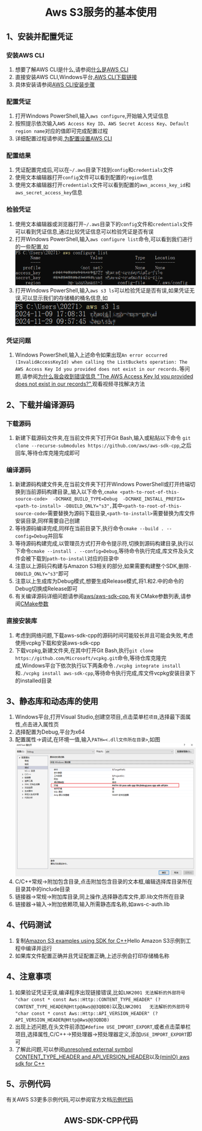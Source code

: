 # <center>Aws S3服务的基本使用

## 1、安装并配置凭证
### 安装AWS CLI
1. 想要了解AWS CLI是什么,请参阅[什么是AWS CLI](https://docs.aws.amazon.com/zh_cn/cli/latest/userguide/cli-chap-welcome.html)
2. 直接安装AWS CLI,Windows平台,[AWS CLI下载链接](https://awscli.amazonaws.com/AWSCLIV2.msi)
3. 具体安装请参阅[AWS CLI安装步骤](https://docs.aws.amazon.com/zh_cn/cli/latest/userguide/getting-started-install.html)

### 配置凭证
1. 打开Windows PowerShell,输入`aws configure`,开始输入凭证信息
2. 按照提示依次输入`AWS Access Key ID`、`AWS Secret Access Key`、`Default region name`对应的值即可完成配置过程
3. 详细配置过程请参阅,[为配置设置AWS CLI](https://docs.aws.amazon.com/zh_cn/cli/latest/userguide/cli-chap-configure.html)
### 配置结果
1. 凭证配置完成后,可以在`~/.aws`目录下找到`config`和`credentials`文件
2. 使用文本编辑器打开`config`文件可以看到配置的`region`信息
3. 使用文本编辑器打开`credentials`文件可以看到配置的`aws_access_key_id`和`aws_secret_access_key`信息
### 检验凭证
1. 使用文本编辑器或浏览器打开`~/.aws`目录下的`config`文件和`credentials`文件可以看到凭证信息,通过比较凭证信息可以检验凭证是否有误
2. 打开Windows PowerShell,输入`aws configure list`命令,可以看到我们进行的一些配置,如![配置图片](https://github.com/guoyuanchao94/images/blob/main/config.png?raw=true)
3. 打开Windows PowerShell,输入`aws s3 ls`可以检验凭证是否有误,如果凭证无误,可以显示我们的存储桶的桶名信息,如![存储桶列表](https://github.com/guoyuanchao94/images/blob/main/bucket.png?raw=true)
### 凭证问题
1. Windows PowerShell,输入上述命令如果出现`An error occurred (InvalidAccessKeyId) when calling the ListBuckets operation: The AWS Access Key Id you provided does not exist in our records.`等问题,请参阅[为什么我会收到错误信息 "The AWS Access Key Id you provided does not exist in our records?"](https://aws.amazon.com/cn/getting-started/faq/access-key-id-doesnt-exist-in-records/),观看视频寻找解决方法
## 2、下载并编译源码
### 下载源码
1. 新建下载源码文件夹,在当前文件夹下打开Git Bash,输入或粘贴以下命令 `git clone --recurse-submodules https://github.com/aws/aws-sdk-cpp`,之后回车,等待仓库克隆完成即可
   
### 编译源码
1. 新建源码构建文件夹,在当前文件夹下打开Windows PowerShell或打开终端切换到当前源码构建目录,,输入以下命令,`cmake <path-to-root-of-this-source-code> 
-DCMAKE_BUILD_TYPE=Debug 
-DCMAKE_INSTALL_PREFIX=<path-to-install> -DBUILD_ONLY="s3",`其中`<path-to-root-of-this-source-code>`需要替换为源码下载目录,`<path-to-install>`需要替换为库文件安装目录,同样需要自己创建
1. 等待源码编译完成,同样在当前目录下,执行命令`cmake --build . --config=Debug`并回车
2. 等待源码构建完成,以管理员方式打开命令提示符,切换到源码构建目录,执行以下命令`cmake --install . --config=Debug`,等待命令执行完成,库文件及头文件会被下载到`path-to-install`对应的目录中
3. 注意以上源码只构建与Amazon S3相关的部分,如果需要构建整个SDK,删除`-DBUILD_ONLY="s3"`即可
4. 注意以上生成库为Debug模式,想要生成Release模式,将1.和2.中的命令的Debug切换成Release即可
5. 有关编译源码详细问题请参阅[aws/aws-sdk-cpp](https://github.com/aws/aws-sdk-cpp),有关CMake参数列表,请参阅[CMake参数](https://github.com/aws/aws-sdk-cpp/blob/main/docs/CMake_Parameters.md)

### 直接安装库
1. 考虑到网络问题,下载aws-sdk-cpp的源码时间可能较长并且可能会失败,考虑使用vcpkg下载和安装aws-sdk-cpp
2. 下载vcpkg,新建文件夹,在其中打开Git Bash,执行`git clone https://github.com/Microsoft/vcpkg.git`命令,等待仓库克隆完成,Windows平台下依次执行以下两条命令`./vcpkg integrate install`和`./vcpkg install aws-sdk-cpp`,等待命令执行完成,库文件vcpkg安装目录下的installed目录

## 3、静态库和动态库的使用
1. Windows平台,打开Visual Studio,创建空项目,点击菜单栏`项目`,选择最下面属性,点击进入属性页
2. 选择配置为Debug,平台为x64
3. 配置属性->调试,在环境一值,输入`PATH=<.dll文件所在目录>`,如图![动态库目录](https://github.com/guoyuanchao94/images/blob/main/BinPath.png?raw=true)
4. C/C++常规->附加包含目录,点击附加包含目录的文本框,编辑选择库目录所在目录其中的include目录
5. 链接器->常规->附加库目录,同上操作,选择静态库文件,即.lib文件所在目录
6. 链接器->输入->附加依赖项,输入所需静态库名称,如aws-c-auth.lib
## 4、代码测试
1. 复制[Amazon S3 examples using SDK for C++](https://docs.aws.amazon.com/zh_cn/sdk-for-cpp/v1/developer-guide/cpp_s3_code_examples.html)Hello Amazon S3示例到工程中编译并运行
2. 如果库文件配置正确并且凭证配置正确,上述示例会打印存储桶名称
## 4、注意事项
1. 如果验证凭证无误,编译程序出现链接错误,比如`LNK2001 无法解析的外部符号 "char const * const Aws::Http::CONTENT_TYPE_HEADER" (?CONTENT_TYPE_HEADER@Http@Aws@@3QBDB)`以及`LNK2001	无法解析的外部符号 "char const * const Aws::Http::API_VERSION_HEADER" (?API_VERSION_HEADER@Http@Aws@@3QBDB)`
2. 出现上述问题,在头文件前添加`#define USE_IMPORT_EXPORT`,或者点击菜单栏项目,选择属性,C/C++->预处理器->预处理器定义,添加`USE_IMPORT_EXPORT`即可
3. 了解此问题,可以参阅[unresolved external symbol CONTENT_TYPE_HEADER and API_VERSION_HEADER](https://github.com/aws/aws-sdk-cpp/issues/1235)以及[(minIO) aws sdk for C++](https://www.jianshu.com/p/74f13cd08cc7)

## 5、示例代码
有关AWS S3更多示例代码,可以参阅官方文档[示例代码](https://docs.aws.amazon.com/zh_cn/sdk-for-cpp/v1/developer-guide/cpp_s3_code_examples.html)

## <center> AWS-SDK-CPP代码


